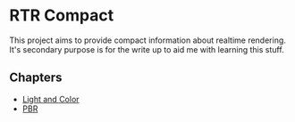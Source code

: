 # RTR Compact

This project aims to provide compact information about realtime rendering. It's secondary purpose is for the write up to aid me with learning this stuff.

## Chapters

* [Light and Color](light_and_color.html)
* [PBR](pbr.html)
